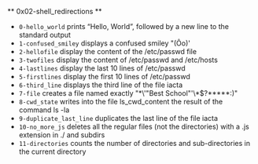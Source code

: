 ** 0x02-shell_redirections **
- `0-hello_world` prints “Hello, World”, followed by a new line to the standard output
- `1-confused_smiley` displays a confused smiley "(Ôo)'
- `2-hellofile` display the content of the /etc/passwd file
- `3-twofiles` display the content of /etc/passwd and /etc/hosts
- `4-lastlines` display the last 10 lines of /etc/passwd
- `5-firstlines` display the first 10 lines of /etc/passwd
- `6-third_line` displays the third line of the file iacta
- `7-file` creates a file named exactly "\*\\'"Best School"\'\\*$\?\*\*\*\*\*:)"
- `8-cwd_state` writes into the file ls_cwd_content the result of the command ls -la
- `9-duplicate_last_line` duplicates the last line of the file iacta
- `10-no_more_js` deletes all the regular files (not the directories) with a .js extension in ./ and subdirs
- `11-directories` counts the number of directories and sub-directories in the current directory

